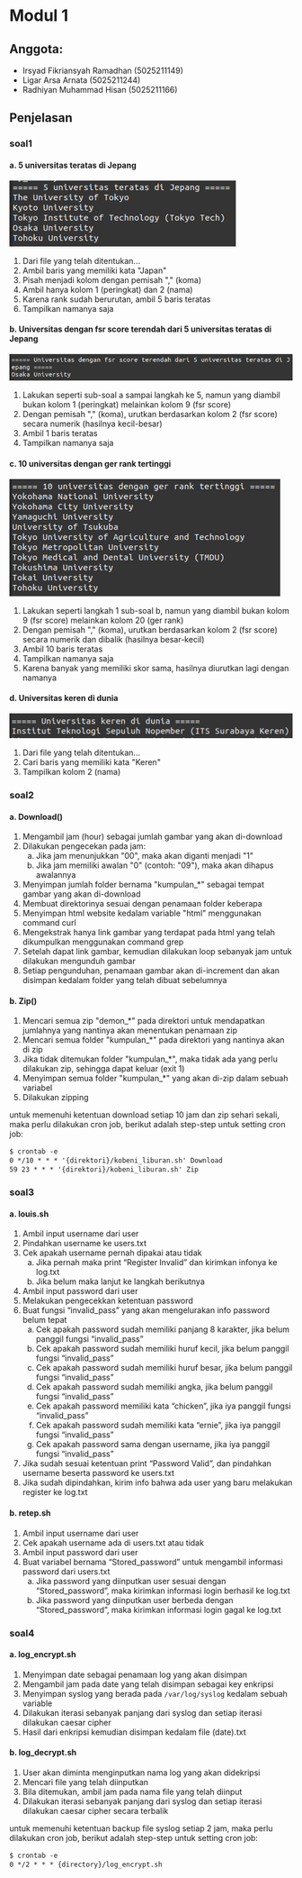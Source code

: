 # Modul 1

## Anggota:

- Irsyad Fikriansyah Ramadhan (5025211149)
- Ligar Arsa Arnata (5025211244)
- Radhiyan Muhammad Hisan (5025211166)

## Penjelasan

### soal1
#### a. 5 universitas teratas di Jepang
![Gambar soal no 1a](gambar/1a.png)
1. Dari file yang telah ditentukan...
2. Ambil baris yang memiliki kata "Japan"
3. Pisah menjadi kolom dengan pemisah "," (koma)
4. Ambil hanya kolom 1 (peringkat) dan 2 (nama)
5. Karena rank sudah berurutan, ambil 5 baris teratas
6. Tampilkan namanya saja

#### b. Universitas dengan fsr score terendah dari 5 universitas teratas di Jepang
![Gambar soal no 1b](gambar/1b.png)
1. Lakukan seperti sub-soal a sampai langkah ke 5, namun yang diambil bukan kolom 1 (peringkat) melainkan kolom 9 (fsr score)
2. Dengan pemisah "," (koma), urutkan berdasarkan kolom 2 (fsr score) secara numerik (hasilnya kecil-besar)
3. Ambil 1 baris teratas
4. Tampilkan namanya saja

#### c. 10 universitas dengan ger rank tertinggi
![Gambar soal no 1c](gambar/1c.png)
1. Lakukan seperti langkah 1 sub-soal b, namun yang diambil bukan kolom 9 (fsr score) melainkan kolom 20 (ger rank)
2. Dengan pemisah "," (koma), urutkan berdasarkan kolom 2 (fsr score) secara numerik dan dibalik (hasilnya besar-kecil)
3. Ambil 10 baris teratas
4. Tampilkan namanya saja
5. Karena banyak yang memiliki skor sama, hasilnya diurutkan lagi dengan namanya

#### d. Universitas keren di dunia
![Gambar soal no 1d](gambar/1d.png)
1. Dari file yang telah ditentukan...
2. Cari baris yang memiliki kata "Keren"
3. Tampilkan kolom 2 (nama)

### soal2
#### a. Download()
1. Mengambil jam (hour) sebagai jumlah gambar yang akan di-download
2. Dilakukan pengecekan pada jam:
   <ol type="a">
        <li> Jika jam menunjukkan "00", maka akan diganti menjadi "1" </li>
        <li> Jika jam memiliki awalan "0" (contoh: "09"), maka akan dihapus awalannya </li>
   </ol>
3. Menyimpan jumlah folder bernama "kumpulan_*" sebagai tempat gambar yang akan di-download
4. Membuat direktorinya sesuai dengan penamaan folder keberapa
5. Menyimpan html website kedalam variable "html" menggunakan command curl
6. Mengekstrak hanya link gambar yang terdapat pada html yang telah dikumpulkan menggunakan command grep
7. Setelah dapat link gambar, kemudian dilakukan loop sebanyak jam untuk dilakukan mengunduh gambar
7. Setiap pengunduhan, penamaan gambar akan di-increment dan akan disimpan kedalam folder yang telah dibuat sebelumnya

#### b. Zip()
1. Mencari semua zip "demon_*" pada direktori untuk mendapatkan jumlahnya yang nantinya akan menentukan penamaan zip
2. Mencari semua folder "kumpulan_*" pada direktori yang nantinya akan di zip
3. Jika tidak ditemukan folder "kumpulan_*", maka tidak ada yang perlu dilakukan zip, sehingga dapat keluar (exit 1)
4. Menyimpan semua folder "kumpulan_*" yang akan di-zip dalam sebuah variabel
5. Dilakukan zipping

untuk memenuhi ketentuan download setiap 10 jam dan zip sehari sekali, maka perlu dilakukan cron job, berikut adalah step-step untuk setting cron job:
```
$ crontab -e
0 */10 * * * '{direktori}/kobeni_liburan.sh' Download
59 23 * * * '{direktori}/kobeni_liburan.sh' Zip
```

### soal3
#### a. louis.sh
1. Ambil input username dari user
2. Pindahkan username ke users.txt
3. Cek apakah username pernah dipakai atau tidak
   <ol type="a">
        <li> Jika pernah maka print “Register Invalid” dan kirimkan infonya ke log.txt </li>
        <li> Jika belum maka lanjut ke langkah berikutnya </li>
   </ol>
4. Ambil input password dari user
5. Melakukan pengecekkan ketentuan password
6. Buat fungsi “invalid_pass” yang akan mengelurakan info password belum tepat
    <ol type="a">
        <li> Cek apakah password sudah memiliki panjang 8 karakter, jika belum panggil fungsi “invalid_pass”</li>
        <li> Cek apakah password sudah memiliki huruf kecil, jika belum panggil fungsi “invalid_pass”</li>
        <li> Cek apakah password sudah memiliki huruf besar, jika belum panggil fungsi “invalid_pass”</li>
        <li> Cek apakah password sudah memiliki angka, jika belum panggil fungsi “invalid_pass”</li>
        <li> Cek apakah password memiliki kata “chicken”, jika iya panggil fungsi “invalid_pass”</li>
        <li> Cek apakah password sudah memiliki kata “ernie”, jika iya panggil fungsi “invalid_pass”</li>
        <li> Cek apakah password sama dengan username, jika iya panggil fungsi “invalid_pass”</li>
    </ol>
7. Jika sudah sesuai ketentuan print “Password Valid”, dan pindahkan username beserta password ke users.txt
8. Jika sudah dipindahkan, kirim info bahwa ada user yang baru melakukan register ke log.txt

#### b. retep.sh
1. Ambil input username dari user
2. Cek apakah username ada di users.txt atau tidak
3. Ambil input password dari user
4. Buat variabel bernama “Stored_password” untuk mengambil informasi password dari users.txt
    <ol type="a">
        <li> Jika password yang diinputkan user sesuai dengan “Stored_password”, maka kirimkan informasi login berhasil ke log.txt </li>
        <li> Jika password yang diinputkan user berbeda dengan “Stored_password”, maka kirimkan informasi login gagal ke log.txt </li>
    </ol>


### soal4
#### a. log_encrypt.sh
1. Menyimpan date sebagai penamaan log yang akan disimpan
2. Mengambil jam pada date yang telah disimpan sebagai key enkripsi
3. Menyimpan syslog yang berada pada `/var/log/syslog` kedalam sebuah variable
4. Dilakukan iterasi sebanyak panjang dari syslog dan setiap iterasi dilakukan caesar cipher
5. Hasil dari enkripsi kemudian disimpan kedalam file (date).txt

#### b. log_decrypt.sh
1. User akan diminta menginputkan nama log yang akan didekripsi
2. Mencari file yang telah diinputkan
3. Bila ditemukan, ambil jam pada nama file yang telah diinput
4. Dilakukan iterasi sebanyak panjang dari syslog dan setiap iterasi dilakukan caesar cipher secara terbalik

untuk memenuhi ketentuan backup file syslog setiap 2 jam, maka perlu dilakukan cron job, berikut adalah step-step untuk setting cron job:
```
$ crontab -e
0 */2 * * * {directory}/log_encrypt.sh
```